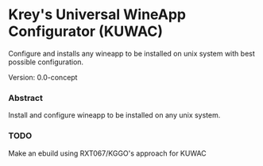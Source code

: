 # Krey's Universal WineApp Configurator (KUWAC)
Configure and installs any wineapp to be installed on unix system with best possible configuration.

Version: 0.0-concept

### Abstract
Install and configure wineapp to be installed on any unix system.

### TODO
Make an ebuild using RXT067/KGGO's approach for KUWAC
